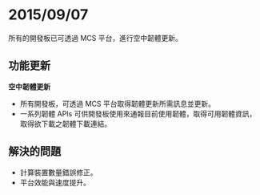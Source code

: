 # 2015/09/07

所有的開發板已可透過 MCS 平台，進行空中韌體更新。

## 功能更新

**空中韌體更新**

* 所有開發板，可透過 MCS 平台取得韌體更新所需訊息並更新。
* 一系列韌體 APIs 可供開發板使用來通報目前使用韌體，取得可用韌體資訊，取得欲下載之韌體下載連結。


## 解決的問題
* 計算裝置數量錯誤修正。
* 平台效能與速度提升。
